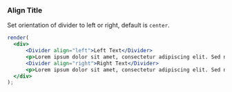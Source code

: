 ### Align Title

Set orientation of divider to left or right, default is `center`.

<!--start-code-->

```jsx
render(
  <div>
      <Divider align="left">Left Text</Divider>
      <p>Lorem ipsum dolor sit amet, consectetur adipiscing elit. Sed nonne merninisti licere mihi ista probare, quae sunt a te dicta? Refert tamen, quo modo.</p>
      <Divider align="right">Right Text</Divider>
      <p>Lorem ipsum dolor sit amet, consectetur adipiscing elit. Sed nonne merninisti licere mihi ista probare, quae sunt a te dicta? Refert tamen, quo modo.</p>
  </div>
);
```

<!--end-code-->
